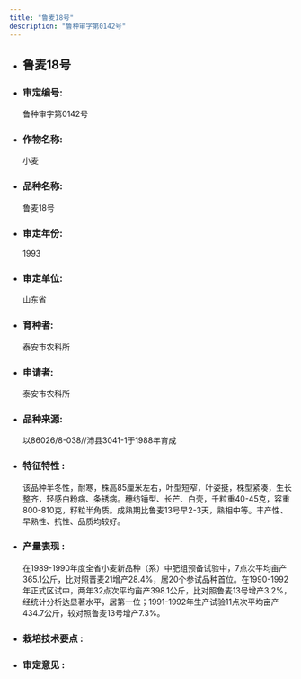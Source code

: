 ```yaml
---
title: "鲁麦18号"
description: "鲁种审字第0142号"
---
```

* ## 鲁麦18号
* ###  审定编号:  
   鲁种审字第0142号

*  ### 作物名称:  
   小麦

*   ###  品种名称: 
    鲁麦18号

*   ### 审定年份: 
    1993

*   ### 审定单位:  
    山东省

*   ### 育种者:  
    泰安市农科所

*   ### 申请者:  
    泰安市农科所

*   ### 品种来源:  
    以86026/8-038//沛县3041-1于1988年育成

*   ### 特征特性 : 
    该品种半冬性，耐寒，株高85厘米左右，叶型短窄，叶姿挺，株型紧凑，生长整齐，轻感白粉病、条锈病。穗纺锤型、长芒、白壳，千粒重40-45克，容重800-810克，籽粒半角质。成熟期比鲁麦13号早2-3天，熟相中等。丰产性、早熟性、抗性、品质均较好。

*   ### 产量表现 : 
    在1989-1990年度全省小麦新品种（系）中肥组预备试验中，7点次平均亩产365.1公斤，比对照晋麦21增产28.4%，居20个参试品种首位。在1990-1992年正式区试中，两年32点次平均亩产398.1公斤，比对照鲁麦13号增产3.2%，经统计分析达显著水平，居第一位；1991-1992年生产试验11点次平均亩产434.7公斤，较对照鲁麦13号增产7.3%。

*   ### 栽培技术要点 : 
    

*   ### 审定意见 : 
    
